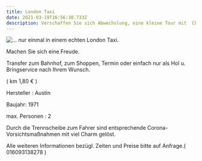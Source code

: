 ```yaml
---
title: London Taxi
date: 2021-03-19T16:56:38.733Z
description: Verschaffen Sie sich Abwechslung, eine kleine Tour mit  Chauffeur.
---
```

![... nur einmal in einem echten London Taxi.](/assets/taxi.web.jpg "... nur einmal in einem echten London Taxi.")

Machen Sie sich eine Freude.

Transfer zum Bahnhof, zum Shoppen, Termin oder einfach nur als Hol u. Bringservice nach Ihrem Wunsch.

 ( km 1,80 € )

Hersteller : Austin

Baujahr: 1971

max. Personen : 2 

Durch die Trennscheibe zum Fahrer sind entsprechende Corona-Vorsichtsmaßnahmen mit viel Charm gelöst. 

Alle weiteren Informationen bezügl. Zeiten und Preise bitte auf Anfrage.( 016093138278 )
